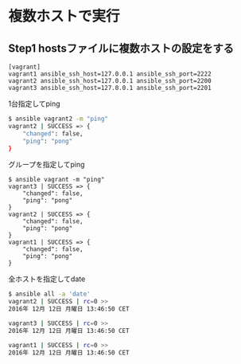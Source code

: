 # 複数ホストで実行

## Step1 hostsファイルに複数ホストの設定をする

```
[vagrant]
vagrant1 ansible_ssh_host=127.0.0.1 ansible_ssh_port=2222
vagrant2 ansible_ssh_host=127.0.0.1 ansible_ssh_port=2200
vagrant3 ansible_ssh_host=127.0.0.1 ansible_ssh_port=2201
```

1台指定してping  

```sh
$ ansible vagrant2 -m "ping"
vagrant2 | SUCCESS => {
    "changed": false,
    "ping": "pong"
}
```

グループを指定してping  

```
$ ansible vagrant -m "ping"
vagrant3 | SUCCESS => {
    "changed": false,
    "ping": "pong"
}
vagrant2 | SUCCESS => {
    "changed": false,
    "ping": "pong"
}
vagrant1 | SUCCESS => {
    "changed": false,
    "ping": "pong"
}
```


全ホストを指定してdate  

```sh
$ ansible all -a 'date'
vagrant2 | SUCCESS | rc=0 >>
2016年 12月 12日 月曜日 13:46:50 CET

vagrant3 | SUCCESS | rc=0 >>
2016年 12月 12日 月曜日 13:46:50 CET

vagrant1 | SUCCESS | rc=0 >>
2016年 12月 12日 月曜日 13:46:50 CET
```

